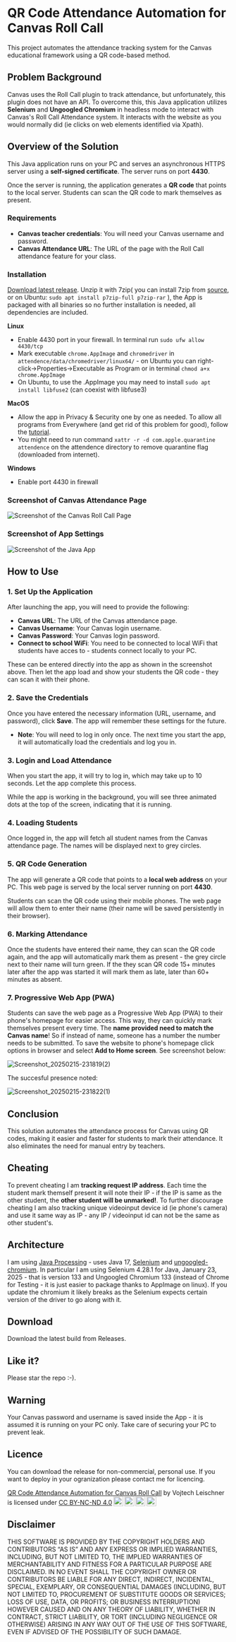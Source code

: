 # QR Code Attendance Automation for Canvas Roll Call

This project automates the attendance tracking system for the Canvas educational framework using a QR code-based method. 

## Problem Background
Canvas uses the Roll Call plugin to track attendance, but unfortunately, this plugin does not have an API. To overcome this, this Java application utilizes **Selenium** and **Ungoogled Chromium** in headless mode to interact with Canvas's Roll Call Attendance system. It interacts with the website as you would normally did (ie clicks on web elements identified via Xpath). 

## Overview of the Solution
This Java application runs on your PC and serves an asynchronous HTTPS server using a **self-signed certificate**. The server runs on port **4430**.

Once the server is running, the application generates a **QR code** that points to the local server. Students can scan the QR code to mark themselves as present. 

### Requirements
- **Canvas teacher credentials**: You will need your Canvas username and password.
- **Canvas Attendance URL**: The URL of the page with the Roll Call attendance feature for your class.

### Installation ###
[Download latest release](https://github.com/trackme518/attendence_canvas/releases/latest). Unzip it with 7zip( you can install 7zip from [source](https://www.7-zip.org/download.html), or on Ubuntu: `sudo apt install p7zip-full p7zip-rar` ), the App is packaged with all binaries so no further installation is needed, all dependencies are included.

**Linux**
- Enable 4430 port in your firewall. In terminal run `sudo ufw allow 4430/tcp`
- Mark executable `chrome.AppImage` and `chromedriver` in `attendence/data/chromedriver/linux64/` - on Ubuntu you can right-click->Properties->Executable as Program or in terminal `chmod a+x chrome.AppImage`
- On Ubuntu, to use the .AppImage you may need to install `sudo apt install libfuse2` (can coexist with libfuse3)

**MacOS**
- Allow the app in Privacy & Security one by one as needed. To allow all programs from Everywhere (and get rid of this problem for good), follow the [tutorial](https://macpaw.com/how-to/allow-apps-anywhere).
- You might need to run command `xattr -r -d com.apple.quarantine attendence` on the attendence directory to remove quarantine flag (downloaded from internet).

**Windows**
- Enable port 4430 in firewall 

### Screenshot of Canvas Attendance Page

![Screenshot of the Canvas Roll Call Page](./images/canvas.jpg)

### Screenshot of App Settings

![Screenshot of the Java App](./images/app_screenshot.jpg)

## How to Use

### 1. Set Up the Application
After launching the app, you will need to provide the following:
- **Canvas URL**: The URL of the Canvas attendance page.
- **Canvas Username**: Your Canvas login username.
- **Canvas Password**: Your Canvas login password.
- **Connect to school WiFi**: You need to be connected to local WiFi that students have acces to - students connect locally to your PC.

These can be entered directly into the app as shown in the screenshot above. Then let the app load and show your students the QR code - they can scan it with their phone. 

### 2. Save the Credentials
Once you have entered the necessary information (URL, username, and password), click **Save**. The app will remember these settings for the future. 

- **Note**: You will need to log in only once. The next time you start the app, it will automatically load the credentials and log you in.

### 3. Login and Load Attendance
When you start the app, it will try to log in, which may take up to 10 seconds. Let the app complete this process. 

While the app is working in the background, you will see three animated dots at the top of the screen, indicating that it is running.

### 4. Loading Students
Once logged in, the app will fetch all student names from the Canvas attendance page. The names will be displayed next to grey circles.

### 5. QR Code Generation
The app will generate a QR code that points to a **local web address** on your PC. This web page is served by the local server running on port **4430**. 

Students can scan the QR code using their mobile phones. The web page will allow them to enter their name (their  name will be saved persistently in their browser).

### 6. Marking Attendance
Once the students have entered their name, they can scan the QR code again, and the app will automatically mark them as present - the grey circle next to their name will turn green. 
If the they scan QR code 15+ minutes later after the app was started it will mark them as late, later than 60+ minutes as absent.  

### 7. Progressive Web App (PWA)
Students can save the web page as a Progressive Web App (PWA) to their phone's homepage for easier access. This way, they can quickly mark themselves present every time.
The **name provided need to match the Canvas name**! So if instead of name, someone has a number the number needs to be submitted. To save the website to phone's homepage click options in browser and select **Add to Home screen**. 
See screenshot below:

![Screenshot_20250215-231819(2)](./images/pwa_add_to_homescreen.jpg)

The succesful presence noted:

![Screenshot_20250215-231822(1)](./images/pwa_screenshot_succes.jpg)


## Conclusion
This solution automates the attendance process for Canvas using QR codes, making it easier and faster for students to mark their attendance. It also eliminates the need for manual entry by teachers.

## Cheating
To prevent cheating I am **tracking request IP address**. Each time the student mark themself present it will note their IP - if the IP is same as the other student, the **other student will be unmarked!**. 
To further discourage cheating I am also tracking unique videoinput device id (ie phone's camera) and use it same way as IP - any IP / videoinput id can not be the same as other student's. 

## Architecture
I am using [Java Processing](https://processing.org/) - uses Java 17, [Selenium](https://www.selenium.dev/downloads/) and [ungoogled-chromium](https://github.com/ungoogled-software/ungoogled-chromium). 
In particular I am using Selenium 4.28.1 for Java, January 23, 2025 - that is version 133 and Ungoogled Chromium 133 (instead of Chrome for Testing - it is just easier to package thanks to AppImage on linux). If you update the chromium it likely breaks as the Selenium expects certain version of the driver to go along with it.   

## Download
Download the latest build from Releases.  

## Like it?
Please star the repo :-).

## Warning
Your Canvas password and username is saved inside the App - it is assumed it is running on your PC only. Take care of securing your PC to prevent leak. 

## Licence
You can download the release for non-commercial, personal use. If you want to deploy in your ogranization please contact me for licencing. 

 <p xmlns:cc="http://creativecommons.org/ns#" xmlns:dct="http://purl.org/dc/terms/"><a property="dct:title" rel="cc:attributionURL" href="https://github.com/trackme518/attendence_canvas"> QR Code Attendance Automation for Canvas Roll Call</a> by <span property="cc:attributionName">Vojtech Leischner</span> is licensed under <a href="https://creativecommons.org/licenses/by-nc-nd/4.0/?ref=chooser-v1" target="_blank" rel="license noopener noreferrer" style="display:inline-block;">CC BY-NC-ND 4.0<img style="height:22px!important;margin-left:3px;vertical-align:text-bottom;" src="https://mirrors.creativecommons.org/presskit/icons/cc.svg?ref=chooser-v1" alt=""><img style="height:22px!important;margin-left:3px;vertical-align:text-bottom;" src="https://mirrors.creativecommons.org/presskit/icons/by.svg?ref=chooser-v1" alt=""><img style="height:22px!important;margin-left:3px;vertical-align:text-bottom;" src="https://mirrors.creativecommons.org/presskit/icons/nc.svg?ref=chooser-v1" alt=""><img style="height:22px!important;margin-left:3px;vertical-align:text-bottom;" src="https://mirrors.creativecommons.org/presskit/icons/nd.svg?ref=chooser-v1" alt=""></a></p> 

 ## Disclaimer
THIS SOFTWARE IS PROVIDED BY THE COPYRIGHT HOLDERS AND CONTRIBUTORS “AS IS” AND ANY EXPRESS OR IMPLIED WARRANTIES, INCLUDING, BUT NOT LIMITED TO, THE IMPLIED WARRANTIES OF MERCHANTABILITY AND FITNESS FOR A PARTICULAR PURPOSE ARE DISCLAIMED. IN NO EVENT SHALL THE COPYRIGHT OWNER OR CONTRIBUTORS BE LIABLE FOR ANY DIRECT, INDIRECT, INCIDENTAL, SPECIAL, EXEMPLARY, OR CONSEQUENTIAL DAMAGES (INCLUDING, BUT NOT LIMITED TO, PROCUREMENT OF SUBSTITUTE GOODS OR SERVICES; LOSS OF USE, DATA, OR PROFITS; OR BUSINESS INTERRUPTION) HOWEVER CAUSED AND ON ANY THEORY OF LIABILITY, WHETHER IN CONTRACT, STRICT LIABILITY, OR TORT (INCLUDING NEGLIGENCE OR OTHERWISE) ARISING IN ANY WAY OUT OF THE USE OF THIS SOFTWARE, EVEN IF ADVISED OF THE POSSIBILITY OF SUCH DAMAGE.

